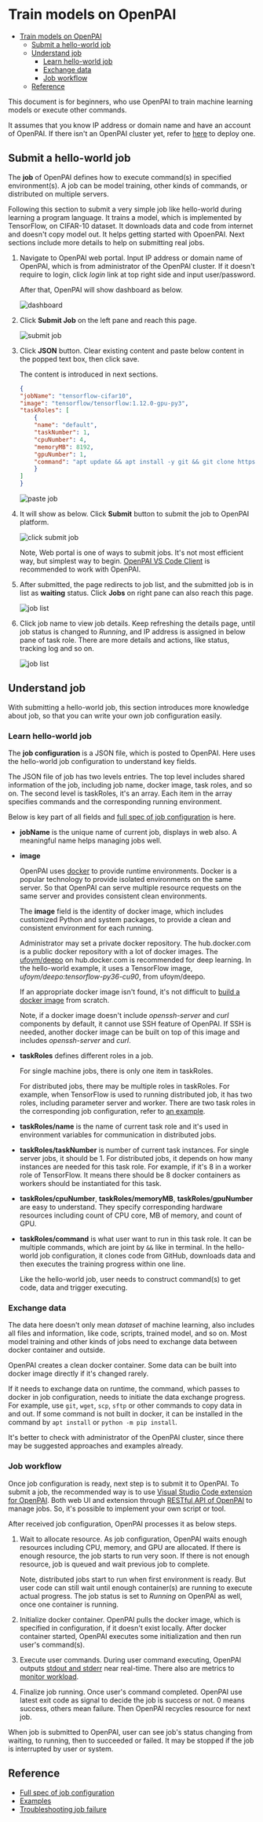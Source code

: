 <!--
  Copyright (c) Microsoft Corporation
  All rights reserved.

  MIT License

  Permission is hereby granted, free of charge, to any person obtaining a copy of this software and associated
  documentation files (the "Software"), to deal in the Software without restriction, including without limitation
  the rights to use, copy, modify, merge, publish, distribute, sublicense, and/or sell copies of the Software, and
  to permit persons to whom the Software is furnished to do so, subject to the following conditions:
  The above copyright notice and this permission notice shall be included in all copies or substantial portions of the Software.

  THE SOFTWARE IS PROVIDED *AS IS*, WITHOUT WARRANTY OF ANY KIND, EXPRESS OR IMPLIED, INCLUDING
  BUT NOT LIMITED TO THE WARRANTIES OF MERCHANTABILITY, FITNESS FOR A PARTICULAR PURPOSE AND
  NONINFRINGEMENT. IN NO EVENT SHALL THE AUTHORS OR COPYRIGHT HOLDERS BE LIABLE FOR ANY CLAIM,
  DAMAGES OR OTHER LIABILITY, WHETHER IN AN ACTION OF CONTRACT, TORT OR OTHERWISE, ARISING FROM,
  OUT OF OR IN CONNECTION WITH THE SOFTWARE OR THE USE OR OTHER DEALINGS IN THE SOFTWARE.
-->

# Train models on OpenPAI

- [Train models on OpenPAI](#train-models-on-openpai)
  - [Submit a hello-world job](#submit-a-hello-world-job)
  - [Understand job](#understand-job)
    - [Learn hello-world job](#learn-hello-world-job)
    - [Exchange data](#exchange-data)
    - [Job workflow](#job-workflow)
  - [Reference](#reference)

This document is for beginners, who use OpenPAI to train machine learning models or execute other commands.

It assumes that you know IP address or domain name and have an account of OpenPAI. If there isn't an OpenPAI cluster yet, refer to [here](../../README.md#deploy-openpai) to deploy one.

## Submit a hello-world job

The **job** of OpenPAI defines how to execute command(s) in specified environment(s). A job can be model training, other kinds of commands, or distributed on multiple servers.

Following this section to submit a very simple job like hello-world during learning a program language. It trains a model, which is implemented by TensorFlow, on CIFAR-10 dataset. It downloads data and code from internet and doesn't copy model out. It helps getting started with OpoenPAI. Next sections include more details to help on submitting real jobs.

1. Navigate to OpenPAI web portal. Input IP address or domain name of OpenPAI, which is from administrator of the OpenPAI cluster. If it doesn't require to login, click *login* link at top right side and input user/password.

    After that, OpenPAI will show dashboard as below.

    ![dashboard](imgs/web_dashboard.png)

2. Click **Submit Job** on the left pane and reach this page.

    ![submit job](imgs/web_submit_job.png)

3. Click **JSON** button. Clear existing content and paste below content in the popped text box, then click save.

    The content is introduced in next sections.

    ```json
    {
    "jobName": "tensorflow-cifar10",
    "image": "tensorflow/tensorflow:1.12.0-gpu-py3",
    "taskRoles": [
        {
        "name": "default",
        "taskNumber": 1,
        "cpuNumber": 4,
        "memoryMB": 8192,
        "gpuNumber": 1,
        "command": "apt update && apt install -y git && git clone https://github.com/tensorflow/models && cd models/research/slim && python download_and_convert_data.py --dataset_name=cifar10 --dataset_dir=/tmp/data && python train_image_classifier.py --dataset_name=cifar10 --dataset_dir=/tmp/data --max_number_of_steps=1000"
        }
    ]
    }
    ```

    ![paste job](imgs/web_paste_json.png)

4. It will show as below. Click **Submit** button to submit the job to OpenPAI platform.

    ![click submit job](imgs/web_click_submit_job.png)

    Note, Web portal is one of ways to submit jobs. It's not most efficient way, but simplest way to begin. [OpenPAI VS Code Client](../../contrib/pai_vscode/VSCodeExt.md) is recommended to work with OpenPAI.

5. After submitted, the page redirects to job list, and the submitted job is in list as **waiting** status. Click **Jobs** on right pane can also reach this page.

    ![job list](imgs/web_job_list.png)

6. Click job name to view job details. Keep refreshing the details page, until job status is changed to *Running*, and IP address is assigned in below pane of task role. There are more details and actions, like status, tracking log and so on.

    ![job list](imgs/web_job_details.png)

## Understand job

With submitting a hello-world job, this section introduces more knowledge about job, so that you can write your own job configuration easily.

### Learn hello-world job

The **job configuration** is a JSON file, which is posted to OpenPAI. Here uses the hello-world job configuration to understand key fields.

The JSON file of job has two levels entries. The top level includes shared information of the job, including job name, docker image, task roles, and so on. The second level is taskRoles, it's an array. Each item in the array specifies commands and the corresponding running environment.

Below is key part of all fields and [full spec of job configuration](../job_tutorial.md) is here.

- **jobName** is the unique name of current job, displays in web also. A meaningful name helps managing jobs well.

- **image**

    OpenPAI uses [docker](https://www.docker.com/why-docker) to provide runtime environments. Docker is a popular technology to provide isolated environments on the same server. So that OpenPAI can serve multiple resource requests on the same server and provides consistent clean environments.

    The **image** field is the identity of docker image, which includes customized Python and system packages, to provide a clean and consistent environment for each running.

    Administrator may set a private docker repository. The hub.docker.com is a public docker repository with a lot of docker images. The [ufoym/deepo](https://hub.docker.com/r/ufoym/deepo) on hub.docker.com is recommended for deep learning. In the hello-world example, it uses a TensorFlow image, *ufoym/deepo:tensorflow-py36-cu90*, from ufoym/deepo.

    If an appropriate docker image isn't found, it's not difficult to [build a docker image](../job_docker_env.md) from scratch.

    Note, if a docker image doesn't include *openssh-server* and *curl* components by default, it cannot use SSH feature of OpenPAI. If SSH is needed, another docker image can be built on top of this image and includes *openssh-server* and *curl*.

- **taskRoles** defines different roles in a job.

    For single machine jobs, there is only one item in taskRoles.

    For distributed jobs, there may be multiple roles in taskRoles. For example, when TensorFlow is used to running distributed job, it has two roles, including parameter server and worker. There are two task roles in the corresponding job configuration, refer to [an example](../job_tutorial.md#a-complete-example).

- **taskRoles/name** is the name of current task role and it's used in environment variables for communication in distributed jobs.

- **taskRoles/taskNumber** is number of current task instances. For single server jobs, it should be 1. For distributed jobs, it depends on how many instances are needed for this task role. For example, if it's 8 in a worker role of TensorFlow. It means there should be 8 docker containers as workers should be instantiated for this task.

- **taskRoles/cpuNumber**, **taskRoles/memoryMB**, **taskRoles/gpuNumber** are easy to understand. They specify corresponding hardware resources including count of CPU core, MB of memory, and count of GPU.

- **taskRoles/command** is what user want to run in this task role. It can be multiple commands, which are joint by `&&` like in terminal. In the hello-world job configuration, it clones code from GitHub, downloads data and then executes the training progress within one line.

    Like the hello-world job, user needs to construct command(s) to get code, data and trigger executing.

### Exchange data

The data here doesn't only mean *dataset* of machine learning, also includes all files and information, like code, scripts, trained model, and so on. Most model training and other kinds of jobs need to exchange data between docker container and outside.

OpenPAI creates a clean docker container. Some data can be built into docker image directly if it's changed rarely.

If it needs to exchange data on runtime, the command, which passes to docker in job configuration, needs to initiate the data exchange progress. For example, use `git`, `wget`, `scp`, `sftp` or other commands to copy data in and out. If some command is not built in docker, it can be installed in the command by `apt install` or `python -m pip install`.

It's better to check with administrator of the OpenPAI cluster, since there may be suggested approaches and examples already.

### Job workflow

Once job configuration is ready, next step is to submit it to OpenPAI. To submit a job, the recommended way is to use [Visual Studio Code extension for OpenPAI](../../contrib/pai_vscode/VSCodeExt.md). Both web UI and extension through [RESTful API of OpenPAI](../rest-server/API.md) to manage jobs. So, it's possible to implement your own script or tool.

After received job configuration, OpenPAI processes it as below steps.

1. Wait to allocate resource. As job configuration, OpenPAI waits enough resources including CPU, memory, and GPU are allocated. If there is enough resource, the job starts to run very soon. If there is not enough resource, job is queued and wait previous job to complete.

    Note, distributed jobs start to run when first environment is ready. But user code can still wait until enough container(s) are running to execute actual progress. The job status is set to *Running* on OpenPAI as well, once one container is running.

2. Initialize docker container. OpenPAI pulls the docker image, which is specified in configuration, if it doesn't exist locally. After docker container started, OpenPAI executes some initialization and then run user's command(s).

3. Execute user commands. During user command executing, OpenPAI outputs [stdout and stderr](troubleshooting_job.md) near real-time. There also are metrics to [monitor workload](troubleshooting_job.md#how-to-check-job-log).

4. Finalize job running. Once user's command completed. OpenPAI use latest exit code as signal to decide the job is success or not. 0 means success, others mean failure. Then OpenPAI recycles resource for next job.

When job is submitted to OpenPAI, user can see job's status changing from waiting, to running, then to succeeded or failed. It may be stopped if the job is interrupted by user or system.

## Reference

- [Full spec of job configuration](../job_tutorial.md)
- [Examples](../../examples)
- [Troubleshooting job failure](troubleshooting_job.md)
